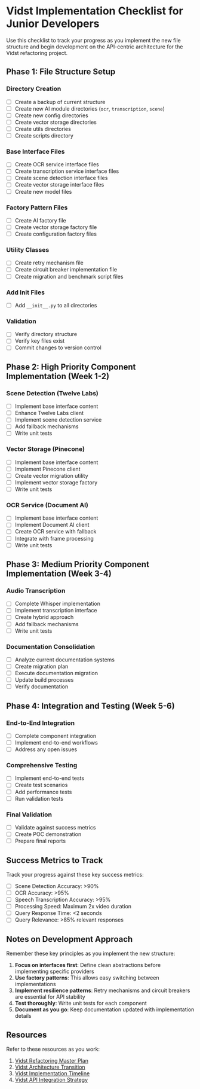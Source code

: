 # Vidst Implementation Checklist for Junior Developers

Use this checklist to track your progress as you implement the new file structure and begin development on the API-centric architecture for the Vidst refactoring project.

## Phase 1: File Structure Setup

### Directory Creation
- [ ] Create a backup of current structure
- [ ] Create new AI module directories (`ocr`, `transcription`, `scene`)
- [ ] Create new config directories
- [ ] Create vector storage directories
- [ ] Create utils directories
- [ ] Create scripts directory

### Base Interface Files
- [ ] Create OCR service interface files
- [ ] Create transcription service interface files
- [ ] Create scene detection interface files
- [ ] Create vector storage interface files
- [ ] Create new model files

### Factory Pattern Files
- [ ] Create AI factory file
- [ ] Create vector storage factory file
- [ ] Create configuration factory files

### Utility Classes
- [ ] Create retry mechanism file
- [ ] Create circuit breaker implementation file
- [ ] Create migration and benchmark script files

### Add Init Files
- [ ] Add `__init__.py` to all directories

### Validation
- [ ] Verify directory structure
- [ ] Verify key files exist
- [ ] Commit changes to version control

## Phase 2: High Priority Component Implementation (Week 1-2)

### Scene Detection (Twelve Labs)
- [ ] Implement base interface content
- [ ] Enhance Twelve Labs client
- [ ] Implement scene detection service
- [ ] Add fallback mechanisms
- [ ] Write unit tests

### Vector Storage (Pinecone)
- [ ] Implement base interface content
- [ ] Implement Pinecone client
- [ ] Create vector migration utility
- [ ] Implement vector storage factory
- [ ] Write unit tests

### OCR Service (Document AI)
- [ ] Implement base interface content
- [ ] Implement Document AI client
- [ ] Create OCR service with fallback
- [ ] Integrate with frame processing
- [ ] Write unit tests

## Phase 3: Medium Priority Component Implementation (Week 3-4)

### Audio Transcription
- [ ] Complete Whisper implementation
- [ ] Implement transcription interface
- [ ] Create hybrid approach
- [ ] Add fallback mechanisms
- [ ] Write unit tests

### Documentation Consolidation
- [ ] Analyze current documentation systems
- [ ] Create migration plan
- [ ] Execute documentation migration
- [ ] Update build processes
- [ ] Verify documentation

## Phase 4: Integration and Testing (Week 5-6)

### End-to-End Integration
- [ ] Complete component integration
- [ ] Implement end-to-end workflows
- [ ] Address any open issues

### Comprehensive Testing
- [ ] Implement end-to-end tests
- [ ] Create test scenarios
- [ ] Add performance tests
- [ ] Run validation tests

### Final Validation
- [ ] Validate against success metrics
- [ ] Create POC demonstration
- [ ] Prepare final reports

## Success Metrics to Track

Track your progress against these key success metrics:

- [ ] Scene Detection Accuracy: >90%
- [ ] OCR Accuracy: >95%
- [ ] Speech Transcription Accuracy: >95%
- [ ] Processing Speed: Maximum 2x video duration
- [ ] Query Response Time: <2 seconds
- [ ] Query Relevance: >85% relevant responses

## Notes on Development Approach

Remember these key principles as you implement the new structure:

1. **Focus on interfaces first**: Define clean abstractions before implementing specific providers
2. **Use factory patterns**: This allows easy switching between implementations
3. **Implement resilience patterns**: Retry mechanisms and circuit breakers are essential for API stability
4. **Test thoroughly**: Write unit tests for each component
5. **Document as you go**: Keep documentation updated with implementation details

## Resources

Refer to these resources as you work:

1. [Vidst Refactoring Master Plan](../../02_planning/vidst_refactoring_master_plan.md)
2. [Vidst Architecture Transition](../../02_planning/vidst_architecture_transition.md)
3. [Vidst Implementation Timeline](../../02_planning/vidst_implementation_timeline.md)
4. [Vidst API Integration Strategy](../../02_planning/vidst_api_integration_strategy.md)
